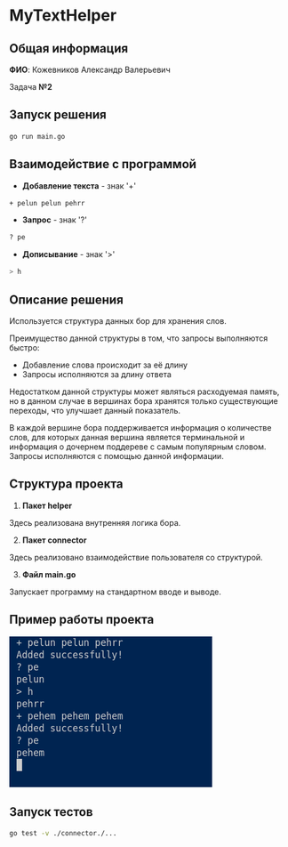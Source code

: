 # MyTextHelper

## Общая информация

__ФИО__: Кожевников Александр Валерьевич

Задача __№2__

## Запуск решения

```bash
go run main.go
```

## Взаимодействие с программой

- __Добавление текста__ - знак '+'
```bash
+ pelun pelun pehrr
```

- __Запрос__ - знак '?'
```bash
? pe
```

- __Дописывание__ - знак '>'
```bash
> h
```

## Описание решения

Используется структура данных бор для хранения слов.

Преимущество данной структуры в том, что запросы выполняются быстро:
- Добавление слова происходит за её длину
- Запросы исполняются за длину ответа

Недостатком данной структуры может являться расходуемая память, но в данном случае в вершинах бора хранятся только существующие переходы, что улучшает данный показатель.

В каждой вершине бора поддерживается информация о количестве слов, для которых данная вершина является терминальной и информация о дочернем поддереве с самым популярным словом. Запросы исполняются с помощью данной информации.

## Структура проекта

1. __Пакет helper__

Здесь реализована внутренняя логика бора.

2. __Пакет connector__

Здесь реализовано взаимодействие пользователя со структурой.

3. __Файл main.go__

Запускает программу на стандартном вводе и выводе.

## Пример работы проекта

![Work example](./screenshots/work_example.png)

## Запуск тестов

```bash
go test -v ./connector./...
```
